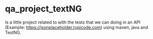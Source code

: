# qa_project_textNG
Is a little project related to with the tests that we can doing in an API (Example: https://jsonplaceholder.typicode.com) using maven, java and TestNG.
